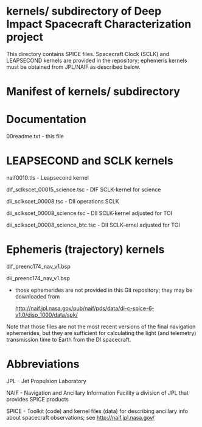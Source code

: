 kernels/ subdirectory of Deep Impact Spacecraft Characterization project
========================================================================

This directory contains SPICE files.  Spacecraft Clock (SCLK) and
LEAPSECOND kernels are provided in the repository; ephemeris kernels must
be obtained from JPL/NAIF as described below.


Manifest of kernels/ subdirectory
=================================


Documentation
=============

00readme.txt - this file


LEAPSECOND and SCLK kernels
===========================

naif0010.tls - Leapsecond kernel

dif_sclkscet_00015_science.tsc - DIF SCLK-kernel for science

dii_sclkscet_00008.tsc - DII operations SCLK

dii_sclkscet_00008_science.tsc - DII SCLK-kernel adjusted for TOI

dii_sclkscet_00008_science_btc.tsc - DII SCLK-ernel adjusted for TOI


Ephemeris (trajectory) kernels
==============================

dif_preenc174_nav_v1.bsp

dii_preenc174_nav_v1.bsp

- those ephemerides are not provided in this Git repository;
  they may be downloaded from

  http://naif.jpl.nasa.gov/pub/naif/pds/data/di-c-spice-6-v1.0/disp_1000/data/spk/

Note that those files are not the most recent versions of the final
navigation ephemerides, but they are sufficient for calculating the
light (and telemetry) transmission time to Earth from the DI spacecraft.


Abbreviations
=============

JPL - Jet Propulsion Laboratory

NAIF - Navigation and Ancillary Information Facility a division of JPL
       that provides SPICE products

SPICE - Toolkit (code) and kernel files (data) for describing ancillary
        info about spacecraft observations; see http://naif.jpl.nasa.gov/

